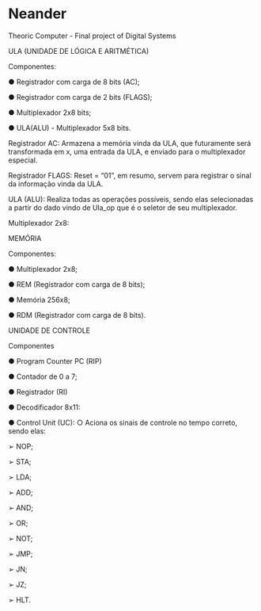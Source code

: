 # Neander
Theoric Computer - Final project of Digital Systems

ULA (UNIDADE DE LÓGICA E ARITMÉTICA)

Componentes:

● Registrador com carga de 8 bits (AC);

● Registrador com carga de 2 bits (FLAGS);

● Multiplexador 2x8 bits;

● ULA(ALU) - Multiplexador 5x8 bits.

Registrador AC: Armazena a memória vinda da ULA, que futuramente será
transformada em x, uma entrada da ULA, e enviado para o multiplexador especial.

Registrador FLAGS: Reset = “01”, em resumo, servem para registrar o sinal da
informação vinda da ULA.

ULA (ALU): Realiza todas as operações possíveis, sendo elas selecionadas a partir
do dado vindo de Ula_op que é o seletor de seu multiplexador.

Multiplexador 2x8:

MEMÓRIA

Componentes:

● Multiplexador 2x8;

● REM (Registrador com carga de 8 bits);

● Memória 256x8;

● RDM (Registrador com carga de 8 bits).

UNIDADE DE CONTROLE

Componentes

● Program Counter PC (RIP)

● Contador de 0 a 7;

● Registrador (RI)

● Decodificador 8x11:

● Control Unit (UC):
○ Aciona os sinais de controle no tempo correto, sendo elas:

➢ NOP;

➢ STA;

➢ LDA;

➢ ADD;

➢ AND;

➢ OR;

➢ NOT;

➢ JMP;

➢ JN;

➢ JZ;

➢ HLT.
